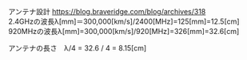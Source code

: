 アンテナ設計
https://blog.braveridge.com/blog/archives/318</br>
2.4GHzの波長λ[mm]＝300,000[km/s]/2400[MHz]=125[mm]=12.5[cm]</br>
920MHzの波長λ[mm]=300,000[km/s]/920[MHz]=326[mm]=32.6[cm]</br>

アンテナの長さ　λ/4 = 32.6 / 4 = 8.15[cm]
